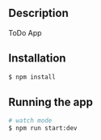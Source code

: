## Description

ToDo App

## Installation

```bash
$ npm install
```

## Running the app

```bash
# watch mode
$ npm run start:dev
```
